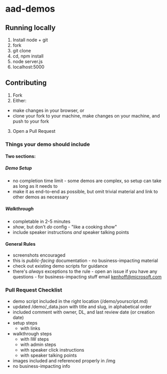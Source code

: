 <!---

Owner:          kenhoff
Owner DL:       adiampm
Last Reviewed:  2015.02.23

--->

# aad-demos

## Running locally

1. Install node + git
2. fork
3. git clone
4. cd, npm install
5. node server.js
6. localhost:5000

## Contributing

1. Fork
2. Either:
  - make changes in your browser, or
  - clone your fork to your machine, make changes on your machine, and push to your fork
3. Open a Pull Request

### Things your demo should include

#### Two sections:

##### Demo Setup
- no completion time limit - some demos are complex, so setup can take as long as it needs to
- make it as end-to-end as possible, but omit trivial material and link to other demos as necessary
 
##### Walkthrough
- completable in 2-5 minutes
- *show*, but don't *do* config - "like a cooking show"
- include speaker instructions *and* speaker talking points

#### General Rules
- screenshots encouraged
- this is *public-facing* documentation - no business-impacting material
- check out existing demo scripts for guidance
- there's *always* exceptions to the rule - open an issue if you have any questions - for business-impacting stuff email kenhoff@microsoft.com

### Pull Request Checklist

- demo script included in the right location (/demo/yourscript.md)
- updated /demo/_data.json with title and slug, in alphabetical order
- included comment with owner, DL, and last review date (or creation date)
- setup steps 
  - with links
- walkthrough steps
  - with IW steps
  - with admin steps
  - with speaker click instructions
  - with speaker talking points
- images included and referenced properly in /img
- no business-impacting info
